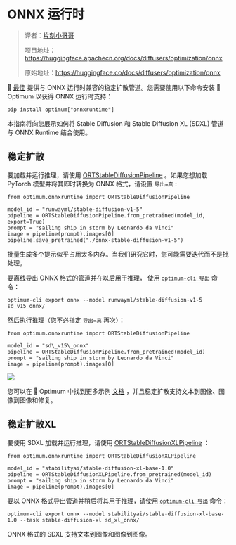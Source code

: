 # ONNX 运行时

> 译者：[片刻小哥哥](https://github.com/jiangzhonglian)
>
> 项目地址：<https://huggingface.apachecn.org/docs/diffusers/optimization/onnx>
>
> 原始地址：<https://huggingface.co/docs/diffusers/optimization/onnx>


🤗
 [最佳](https://github.com/huggingface/optimum)
 提供与 ONNX 运行时兼容的稳定扩散管道。您需要使用以下命令安装 🤗 Optimum 以获得 ONNX 运行时支持：



```
pip install optimum["onnxruntime"]
```


本指南将向您展示如何将 Stable Diffusion 和 Stable Diffusion XL (SDXL) 管道与 ONNX Runtime 结合使用。


## 稳定扩散



要加载并运行推理，请使用
 [ORTStableDiffusionPipeline](https://huggingface.co/docs/optimum/v1.14.0/en/onnxruntime/package_reference/modeling_ort#optimum.onnxruntime.ORTStableDiffusionPipeline)
 。如果您想加载 PyTorch 模型并将其即时转换为 ONNX 格式，请设置
 `导出=真`
 :



```
from optimum.onnxruntime import ORTStableDiffusionPipeline

model_id = "runwayml/stable-diffusion-v1-5"
pipeline = ORTStableDiffusionPipeline.from_pretrained(model_id, export=True)
prompt = "sailing ship in storm by Leonardo da Vinci"
image = pipeline(prompt).images[0]
pipeline.save_pretrained("./onnx-stable-diffusion-v1-5")
```


批量生成多个提示似乎占用太多内存。当我们研究它时，您可能需要迭代而不是批处理。


要离线导出 ONNX 格式的管道并在以后用于推理，
使用
 [`optimum-cli 导出`](https://huggingface.co/docs/optimum/main/en/exporters/onnx/usage_guides/export_a_model#exporting-a-model-to-onnx-using-the-cli)
 命令：



```
optimum-cli export onnx --model runwayml/stable-diffusion-v1-5 sd_v15_onnx/
```


然后执行推理（您不必指定
 `导出=真`
 再次）：



```
from optimum.onnxruntime import ORTStableDiffusionPipeline

model_id = "sd\_v15\_onnx"
pipeline = ORTStableDiffusionPipeline.from_pretrained(model_id)
prompt = "sailing ship in storm by Leonardo da Vinci"
image = pipeline(prompt).images[0]
```


![](https://huggingface.co/datasets/optimum/documentation-images/resolve/main/onnxruntime/stable_diffusion_v1_5_ort_sail_boat.png)


 您可以在 🤗 Optimum 中找到更多示例
 [文档](https://huggingface.co/docs/optimum/)
 ，并且稳定扩散支持文本到图像、图像到图像和修复。


## 稳定扩散XL



要使用 SDXL 加载并运行推理，请使用
 [ORTStableDiffusionXLPipeline](https://huggingface.co/docs/optimum/v1.14.0/en/onnxruntime/package_reference/modeling_ort#optimum.onnxruntime.ORTStableDiffusionXLPipeline)
 ：



```
from optimum.onnxruntime import ORTStableDiffusionXLPipeline

model_id = "stabilityai/stable-diffusion-xl-base-1.0"
pipeline = ORTStableDiffusionXLPipeline.from_pretrained(model_id)
prompt = "sailing ship in storm by Leonardo da Vinci"
image = pipeline(prompt).images[0]
```


要以 ONNX 格式导出管道并稍后将其用于推理，请使用
 [`optimum-cli 导出`](https://huggingface.co/docs/optimum/main/en/exporters/onnx/usage_guides/export_a_model#exporting-a-model-to-onnx-using-the-cli)
 命令：



```
optimum-cli export onnx --model stabilityai/stable-diffusion-xl-base-1.0 --task stable-diffusion-xl sd_xl_onnx/
```


ONNX 格式的 SDXL 支持文本到图像和图像到图像。